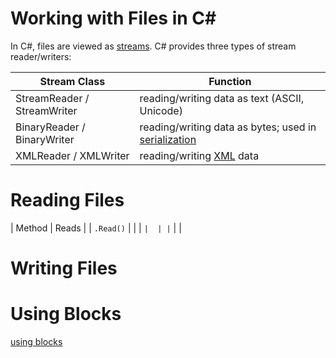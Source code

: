 # Working with Files in C#
In C#, files are viewed as [streams](https://docs.microsoft.com/en-us/dotnet/api/system.io.stream?view=net-6.0). C# provides three types of stream reader/writers:

| Stream Class | Function |
| ------------ | -------- | 
| StreamReader / StreamWriter | reading/writing data as text (ASCII, Unicode) |
| BinaryReader / BinaryWriter | reading/writing data as bytes; used in [serialization](https://docs.microsoft.com/en-us/dotnet/csharp/programming-guide/concepts/serialization/) |
| XMLReader / XMLWriter | reading/writing [XML](https://cdrh.unl.edu/articles/basicguide/XML) data |

# Reading Files

| Method | Reads | 
| `.Read()` |  |
| `` |  |
| `` |  |

# Writing Files

# Using Blocks
[using blocks](https://docs.microsoft.com/en-us/dotnet/csharp/language-reference/keywords/using-statement)
```C#

```
